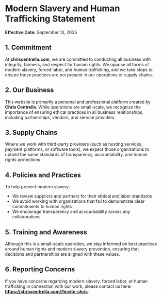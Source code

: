 # Modern Slavery and Human Trafficking Statement

**Effective Date:** September 13, 2025

## 1. Commitment

At **chriscentrella.com**, we are committed to conducting all business with integrity, fairness, and respect for human rights. We oppose all forms of modern slavery, forced labor, and human trafficking, and we take steps to ensure these practices are not present in our operations or supply chains.

## 2. Our Business

This website is primarily a personal and professional platform created by **Chris Centrella**. While operations are small-scale, we recognize the importance of ensuring ethical practices in all business relationships, including partnerships, vendors, and service providers.

## 3. Supply Chains

Where we work with third-party providers (such as hosting services, payment platforms, or software tools), we expect those organizations to uphold the same standards of transparency, accountability, and human rights protections.

## 4. Policies and Practices

To help prevent modern slavery:

- We review suppliers and partners for their ethical and labor standards
- We avoid working with organizations that fail to demonstrate clear commitments to human rights
- We encourage transparency and accountability across any collaborations

## 5. Training and Awareness

Although this is a small-scale operation, we stay informed on best practices around human rights and modern slavery prevention, ensuring that decisions and partnerships are aligned with these values.

## 6. Reporting Concerns

If you have concerns regarding modern slavery, forced labor, or human trafficking in connection with our work, please contact us here: **https://chriscentrella.com/#invite-chris**.